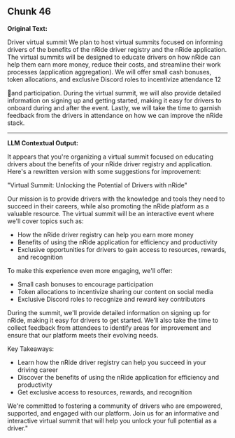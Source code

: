 ## Chunk 46

**Original Text:**

Driver virtual summit
We plan to host virtual summits focused on informing drivers of the benefits of the nRide driver registry
and the nRide application. The virtual summits will be designed to educate drivers on how nRide can help
them earn more money, reduce their costs, and streamline their work processes (application aggregation). We will offer small cash bonuses, token allocations, and exclusive Discord roles to incentivize attendance
12

and participation. During the virtual summit, we will also provide detailed information on signing up and
getting started, making it easy for drivers to onboard during and after the event. Lastly, we will take the
time to garnish feedback from the drivers in attendance on how we can improve the nRide stack.

---

**LLM Contextual Output:**

It appears that you're organizing a virtual summit focused on educating drivers about the benefits of your nRide driver registry and application. Here's a rewritten version with some suggestions for improvement:

"Virtual Summit: Unlocking the Potential of Drivers with nRide"

Our mission is to provide drivers with the knowledge and tools they need to succeed in their careers, while also promoting the nRide platform as a valuable resource. The virtual summit will be an interactive event where we'll cover topics such as:

* How the nRide driver registry can help you earn more money
* Benefits of using the nRide application for efficiency and productivity
* Exclusive opportunities for drivers to gain access to resources, rewards, and recognition

To make this experience even more engaging, we'll offer:

* Small cash bonuses to encourage participation
* Token allocations to incentivize sharing our content on social media
* Exclusive Discord roles to recognize and reward key contributors

During the summit, we'll provide detailed information on signing up for nRide, making it easy for drivers to get started. We'll also take the time to collect feedback from attendees to identify areas for improvement and ensure that our platform meets their evolving needs.

Key Takeaways:

* Learn how the nRide driver registry can help you succeed in your driving career
* Discover the benefits of using the nRide application for efficiency and productivity
* Get exclusive access to resources, rewards, and recognition

We're committed to fostering a community of drivers who are empowered, supported, and engaged with our platform. Join us for an informative and interactive virtual summit that will help you unlock your full potential as a driver."

